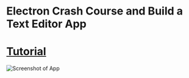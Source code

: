 # Electron Crash Course and Build a Text Editor App

# [Tutorial](https://youtu.be/ikUpFGwnSiY)

![Screenshot of App](https://i.ibb.co/G715Yy9/Screenshot-33.png)
